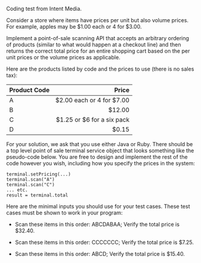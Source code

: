 Coding test from Intent Media.

Consider a store where items have prices per unit but also volume prices. For example, apples may be $1.00 each or 4 for $3.00.

Implement a point-of-sale scanning API that accepts an arbitrary ordering of products (similar to what would happen at a checkout line) and then returns the correct total price for an entire shopping cart based on the per unit prices or the volume prices as applicable.

Here are the products listed by code and the prices to use (there is no sales tax):

|Product Code | Price	|
|:------------|--------:|			
|A            | $2.00 each or 4 for $7.00
|B            | $12.00
|C            | $1.25 or $6 for a six pack
|D            | $0.15

For your solution, we ask that you use either Java or Ruby. There should be a top level point of sale terminal service object that looks something like the pseudo-code below. You are free to design and implement the rest of the code however you wish, including how you specify the prices in the system:

```
terminal.setPricing(...)
terminal.scan("A")
terminal.scan("C")
... etc.
result = terminal.total
```
Here are the minimal inputs you should use for your test cases. These test cases must be shown to work in your program:

- Scan these items in this order: ABCDABAA; Verify the total price is $32.40.

- Scan these items in this order: CCCCCCC; Verify the total price is $7.25.

- Scan these items in this order: ABCD; Verify the total price is $15.40.


